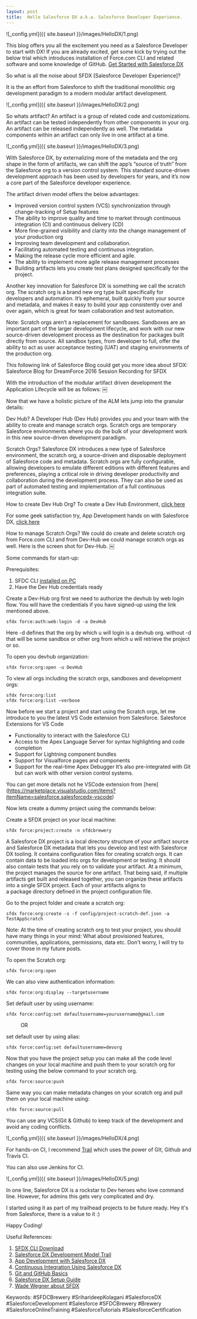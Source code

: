 ```yaml
---
layout: post
title:  Hello Salesforce DX a.k.a. Salesforce Developer Experience.
---
```

![_config.yml]({{ site.baseurl }}/images/HelloDX/1.png)

This blog offers you all the excitement you need as a Salesforce Developer to start with DX!
If you are already excited, get some kick by trying out the below trial which introduces installation of Force.com CLI and related software and some knowledge of GitHub.
[Get Started with Salesforce DX](https://trailhead.salesforce.com/trails/sfdx_get_started/modules/sfdx_dev_model/units/sfdx_dev_model_neworganization)

So what is all the noise about SFDX [Salesforce Developer Experience]?

It is the an effort from Salesforce to shift the traditional monolithic org development paradigm to a modern modular artifact development.


![_config.yml]({{ site.baseurl }}/images/HelloDX/2.png)

So whats artifact?
An artifact is a group of related code and customizations. An artifact can be tested independently from other components in your org. An artifact can be released independently as well. The metadata components within an artifact can only live in one artifact at a time. 

![_config.yml]({{ site.baseurl }}/images/HelloDX/3.png)

With Salesforce DX, by externalizing more of the metadata and the org shape in the form of artifacts, we can shift the app’s “source of truth” from the Salesforce org to a version control system. This standard source-driven development approach has been used by developers for years, and it’s now a core part of the Salesforce developer experience.

The artifact driven model offers the below advantages:
* Improved version control system (VCS) synchronization through change-tracking of Setup features
* The ability to improve quality and time to market through continuous integration (CI) and continuous delivery (CD)
* More fine-grained visibility and clarity into the change management of your production org
* Improving team development and collaboration.
* Facilitating automated testing and continuous integration.
* Making the release cycle more efficient and agile.
* The ability to implement more agile release management processes
* Building artifacts lets you create test plans designed specifically for the project.  

Another key innovation for Salesforce DX is something we call the scratch org. The scratch org is a brand new org type built specifically for developers and automation. It’s ephemeral, built quickly from your source and metadata, and makes it easy to build your app consistently over and over again, which is great for team collaboration and test automation.

Note: Scratch orgs aren’t a replacement for sandboxes. Sandboxes are an important part of the larger development lifecycle, and work with our new source-driven development process as the destination for packages built directly from source. All sandbox types, from developer to full, offer the ability to act as user acceptance testing (UAT) and staging environments of the production org.

This following link of Salesforce Blog could get you more idea about SFDX:
Salesforce Blog for DreamForce 2016 Session Recording for SFDX


With the introduction of the modular artifact driven development the Application Lifecycle will be as follows:
￼

Now that we have a holistic picture of the ALM lets jump into the granular details:

Dev Hub?
A Developer Hub (Dev Hub) provides you and your team with the ability to create and manage scratch orgs. Scratch orgs are temporary Salesforce environments where you do the bulk of your development work in this new source-driven development paradigm.

Scratch Orgs?
Salesforce DX introduces a new type of Salesforce environment, the scratch org, a source-driven and disposable deployment of Salesforce code and metadata. Scratch orgs are fully configurable, allowing developers to emulate different editions with different features and preferences, playing a critical role in driving developer productivity and collaboration during the development process. They can also be used as part of automated testing and implementation of a full continuous integration suite.

How to create Dev Hub Org?
To create a Dev Hub Environment, [click here](https://developer.salesforce.com/promotions/orgs/dx-signup)  

For some geek satisfaction try, App Development hands on with Salesforce DX, [click here](https://trailhead.salesforce.com/trails/sfdx_get_started/modules/sfdx_app_dev/units/sfdx_app_dev_setup_dx)

How to manage Scratch Orgs?
We could do create and delete scratch org from Force.com CLI and from Dev-Hub we could manage scratch orgs as well. Here is the screen shot for Dev-Hub.
￼

Some commands for start-up:

Prerequisites:
1. SFDC CLI [installed on PC](https://developer.salesforce.com/tools/sfdxcli)  
2. Have the Dev Hub credentials ready 

Create a Dev-Hub org first we need to authorize the devhub by web login flow. You will have the credentials if you have signed-up using the link mentioned above. 

```
sfdx force:auth:web:login -d -a DevHub
```
Here -d defines that the org by which u will login is a devhub org. without -d that will be some sandbox or other org from which u will retrieve the project or so.

To open you devhub organization:

```
sfdx force:org:open -u DevHub

```

To view all orgs including the scratch orgs, sandboxes and development orgs:

```
sfdx force:org:list
sfdx force:org:list —verbose

```

Now before we start a project and start using the Scratch orgs, let me introduce to you the latest VS Code extension from Salesforce.
Salesforce Extensions for VS Code
* Functionality to interact with the Salesforce CLI
* Access to the Apex Language Server for syntax highlighting and code completion
* Support for Lightning component bundles
* Support for Visualforce pages and components
* Support for the real-time Apex Debugger
It’s also pre-integrated with Git but can work with other version control systems.

You can get more details not he VSCode extension from [here] (https://marketplace.visualstudio.com/items?itemName=salesforce.salesforcedx-vscode)

Now lets create a dummy project using the commands below:

Create a SFDX project on your local machine:

```
sfdx force:project:create -n sfdcbrewery

```

A Salesforce DX project is a local directory structure of your artifact source and Salesforce DX metadata that lets you develop and test with Salesforce DX tooling. It contains configuration files for creating scratch orgs. It can contain data to be loaded into orgs for development or testing. It should also contain tests that you rely on to validate your artifact. At a minimum, the project manages the source for one artifact. That being said, if multiple artifacts get built and released together, you can organize these artifacts into a single SFDX project. Each of your artifacts aligns to a package directory defined in the project configuration file.

Go to the project folder and create a scratch org:

```
sfdx force:org:create -s -f config/project-scratch-def.json -a TestAppScratch

```

Note: At the time of creating scratch org to test your project, you should have many things in your mind: What about provisioned features, communities, applications, permissions, data etc. Don't worry, I will try to cover those in my future posts.

To open the Scratch org:

```
sfdx force:org:open

```

We can also view authentication information:

```
sfdx force:org:display --targetusername

```

Set default user by using username:

```
sfdx force:config:set defaultusername=yourusername@gmail.com

```
           OR
           
set default user by using alias:

```
sfdx force:config:set defaultusername=devorg

```

Now that you have the project setup you can make all the code level changes on your local machine and push them to your scratch org for testing using the below command to your scratch org.

```
sfdx force:source:push

```

Same way you can make metadata changes on your scratch org and pull them on your local machine using:

```
sfdx force:source:pull

```

You can use any VCS(Git & Github) to keep track of the development and avoid any coding conflicts. 

![_config.yml]({{ site.baseurl }}/images/HelloDX/4.png)

For hands-on CI, I recommend [Trail](https://trailhead.salesforce.com/trails/sfdx_get_started/modules/sfdx_travis_ci) which uses the power of GIt, Github and Travis CI. 

You can also use Jenkins for CI.

![_config.yml]({{ site.baseurl }}/images/HelloDX/5.png)

In one line, Salesforce DX is a rockstar to Dev heroes who love command line. However, for admins this gets very complicated and dry.

I started using it as part of my trailhead projects to be future ready. Hey it's from Salesforce, there is a value to it :)

Happy Coding!

Useful References:
1. [SFDX CLI Download](https://developer.salesforce.com/tools/sfdxcli) 
1. [Salesforce DX Development Model Trail](https://trailhead.salesforce.com/trails/sfdx_get_started/modules/sfdx_dev_model)
1. [App Development with Salesforce DX](https://trailhead.salesforce.com/trails/sfdx_get_started/modules/sfdx_app_dev)
1. [Continuous Integration Using Salesforce DX](https://trailhead.salesforce.com/trails/sfdx_get_started/modules/sfdx_travis_ci)
1. [Git and GitHub Basics](https://trailhead.salesforce.com/trails/sfdx_get_started/modules/git-and-git-hub-basics)
1. [Salesforce DX Setup Guide](https://developer.salesforce.com/docs/atlas.en-us.sfdx_setup.meta/sfdx_setup/sfdx_setup_intro.html)
1. [Wade Wegner about SFDX](http://www.wadewegner.com/)

Keywords: #SFDCBrewery #SriharideepKolagani #SalesforceDX #SalesforceDevelopment #Salesforce #SFDCBrewery #Brewery #SalesforceOnlineTraining #SalesforceTutorials #SalesforceCertification
